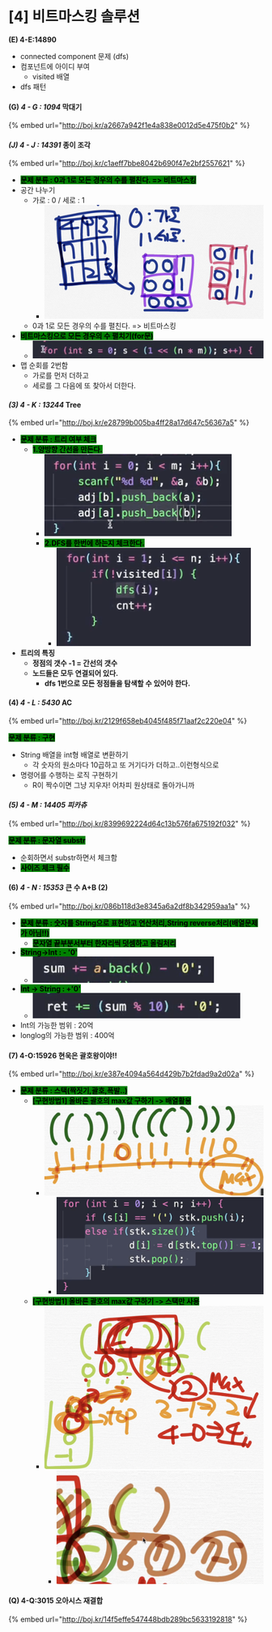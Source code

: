 # \[4] 비트마스킹 솔루션

**(E) 4-E:14890**

* connected component 문제 (dfs)
* 컴포넌트에 아이디 부여
  * visited 배열
* dfs 패턴

#### (G) _4 - G : 1094_ 막대기

{% embed url="http://boj.kr/a2667a942f1e4a838e0012d5e475f0b2" %}

#### _(J) 4 - J : 14391_ 종이 조각

{% embed url="http://boj.kr/c1aeff7bbe8042b690f47e2bf2557621" %}

* <mark style="background-color:green;">**문제 분류 : 0과 1로 모든 경우의 수를 펼친다. => 비트마스킹**</mark>
* 공간 나누기
  * 가로 : 0 / 세로 : 1
    * ![](<../.gitbook/assets/image (23).png>)
  * 0과 1로 모든 경우의 수를 펼친다. => 비트마스킹
* <mark style="background-color:green;">**비트마스킹으로 모든 경우의 수 펼치기(for문)**</mark>
  * ![](<../.gitbook/assets/image (24).png>)
* 맵 순회를 2번함
  * 가로를 먼저 더하고
  * 세로를 그 다음에 또 찾아서 더한다.

#### _(3) 4 - K : 13244_  Tree

{% embed url="http://boj.kr/e28799b005ba4ff28a17d647c56367a5" %}

* <mark style="background-color:green;">**문제 분류 : 트리 여부 체크**</mark>
  * <mark style="background-color:green;">**1.양방향 간선을 만든다.**</mark>
    * ![](<../.gitbook/assets/image (47).png>)
    * <mark style="background-color:green;">**2.DFS를 한번에 하는지 체크한다.**</mark>
      * ![](<../.gitbook/assets/image (49).png>)
* **트리의 특징**
  * **정점의 갯수 -1 = 간선의 갯수**
  * **노드들은 모두 연결되어 있다.**
    * **dfs 1번으로 모든 정점들을 탐색할 수 있어야 한다.**

#### (4) _4 - L : 5430_ AC

{% embed url="http://boj.kr/2129f658eb4045f485f71aaf2c220e04" %}

<mark style="background-color:green;">**문제 분류 : 구현**</mark>&#x20;

* String 배열을 int형 배열로 변환하기
  * 각 숫자의 원소마다 10곱하고 또 거기다가 더하고..이런형식으로
* 명령어를 수행하는 로직 구현하기
  * R이 짝수이면 그냥 지우자! 어차피 원상태로 돌아가니까

#### _(5) 4 - M : 14405 피카츄_

{% embed url="http://boj.kr/8399692224d64c13b576fa675192f032" %}

<mark style="background-color:green;">**문제 분류 :  문자열 substr**</mark>

* 순회하면서 substr하면서 체크함
* <mark style="background-color:green;">**사이즈 체크 필수**</mark>

#### (6) _4 - N : 15353_ 큰 수 A+B (2)

{% embed url="http://boj.kr/086b118d3e8345a6a2df8b342959aa1a" %}

* <mark style="background-color:green;">**문제 분류 :  숫자를 String으로 표현하고 연산처리,String reverse처리(배열문제가 아님!!)**</mark>
  * <mark style="background-color:green;">**문자열 끝부분서부터 한자리씩 덧셈하고 올림처리**</mark>
* <mark style="background-color:green;">**String->Int : - '0'**</mark>
  * ![](<../.gitbook/assets/image (66).png>)
* <mark style="background-color:green;">**Int -> String : +'0'**</mark>
  * ![](<../.gitbook/assets/image (67).png>)
* Int의 가능한 범위 : 20억
* longlog의 가능한 범위 : 400억

#### (7) 4-O:15926 현욱은 괄호왕이야!!

{% embed url="http://boj.kr/e387e4094a564d429b7b2fdad9a2d02a" %}

* <mark style="background-color:green;">**문제 분류 :  스택(짝짓기,괄호,폭발..)**</mark>
  * <mark style="background-color:green;">**\[구현방법1] 올바른 괄호의 max값 구하기 -> 배열활용**</mark>
    * ![](<../.gitbook/assets/image (1) (1) (1) (1).png>)
      * ![](<../.gitbook/assets/image (1) (1) (1) (1) (1).png>)
  * <mark style="background-color:green;">**\[구현방법1] 올바른 괄호의 max값 구하기 -> 스택만 사용**</mark>
    * ![](<../.gitbook/assets/image (2) (1) (1) (1).png>)
      * ![](<../.gitbook/assets/image (3) (1) (1).png>)

#### (Q) 4-Q:3015 오아시스 재결합

{% embed url="http://boj.kr/14f5effe547448bdb289bc5633192818" %}
